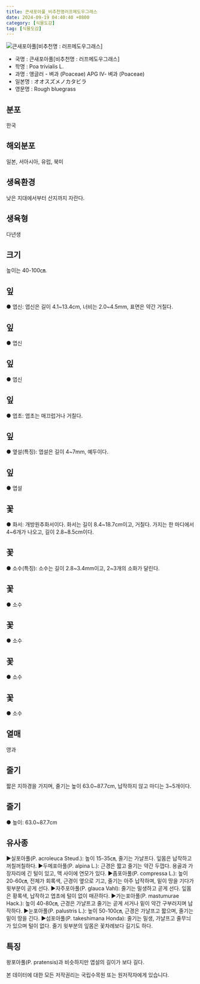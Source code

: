 ```yaml
---
title: 큰새포아풀_비추천명러프메도우그래스
date: 2024-09-19 04:40:40 +0800
category: [식물도감]
tag: [식물도감]
---
```




![큰새포아풀[비추천명 : 러프메도우그래스]](/fileUpload/plants/basic/Gramineae/Poa/14692/1_th2.JPG)
- 국명 : 큰새포아풀[비추천명 : 러프메도우그래스]
- 학명 : Poa trivialis L.
- 과명 : 앵글러 - 벼과 (Poaceae) APG Ⅳ- 벼과 (Poaceae)
- 일본명 : オオスズメノカタビラ
- 영문명 : Rough bluegrass


## 분포
한국
## 해외분포
일본, 서아시아, 유럽, 북미
## 생육환경
낮은 지대에서부터 산지까지 자란다.
## 생육형
다년생
## 크기
높이는 40-100㎝.
## 잎
● 엽신: 엽신은 길이 4.1~13.4cm, 너비는 2.0~4.5mm, 표면은 약간 거칠다.
## 잎
● 엽신
## 잎
● 엽신
## 잎
● 엽초: 엽초는 매끄럽거나 거칠다.
## 잎
● 옆설(특징): 엽설은 길이 4~7mm, 예두이다.
## 잎
● 엽설
## 꽃
● 화서: 개방원추화서이다. 화서는 길이 8.4~18.7cm이고, 거칠다. 가지는 한 마디에서 4~6개가 나오고, 길이 2.8~8.5cm이다.
## 꽃
● 소수(특징): 소수는 길이 2.8~3.4mm이고, 2~3개의 소화가 달린다.
## 꽃
● 소수
## 꽃
● 소수
## 꽃
● 소수
## 꽃
● 소수
## 열매
영과
## 줄기
짧은 지하경을 가지며, 줄기는 높이 63.0~87.7cm, 납작하지 않고 마디는 3~5개이다.
## 줄기
● 높이: 63.0~87.7cm
## 유사종
▶실포아풀(P. acroleuca Steud.): 높이 15-35㎝, 줄기는 가냘프다. 잎몸은 납작하고 꺼칠꺼칠하다.▶두메포아풀(P. alpina L.): 근경은 짧고 줄기는 약간 두껍다. 용골과 가장자리에 긴 털이 있고, 맥 사이에 연모가 있다.▶좀포아풀(P. compressa L.): 높이 20-60㎝, 전체가 회록색, 근경이 옆으로 기고, 줄기는 아주 납작하며, 밑이 땅을 기다가 윗부분이 곧게 선다. ▶자주포아풀(P. glauca Vahl): 줄기는 밀생하고 곧게 선다. 잎몸은 황록색, 납작하고 엽초에 털이 없이 매끈하다. ▶가는포아풀(P. mastumurae Hack.): 높이 40-80㎝, 근경은 가냘프고 줄기는 곧게 서거나 밑이 약간 구부러지며 납작하다. ▶눈포아풀(P. palustris L.): 높이 50-100㎝, 근경은 가냘프고 짧으며, 줄기는 밑이 땅을 긴다. ▶섬포아풀(P. takeshimana Honda): 줄기는 밀생, 가냘프고 줄무늬가 있으며 털이 없다. 줄기 윗부분의 잎몸은 꽃차례보다 길기도 하다.
## 특징
왕포아풀(P. pratensis)과 비슷하지만 엽설의 길이가 보다 길다.






본 데이터에 대한 모든 저작권리는 국립수목원 또는 원저작자에게 있습니다.
